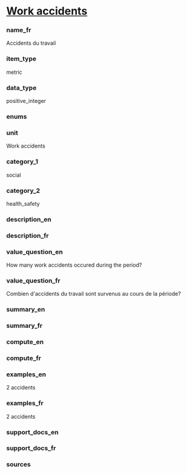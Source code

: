
# [Work accidents](#accidents_count)

### name_fr

Accidents du travail

### item_type

metric

### data_type

positive_integer

### enums



### unit

Work accidents

### category_1

social

### category_2

health_safety

### description_en



### description_fr



### value_question_en

How many work accidents occured during the period?

### value_question_fr

Combien d'accidents du travail sont survenus au cours de la période?

### summary_en



### summary_fr



### compute_en



### compute_fr



### examples_en

2 accidents

### examples_fr

2 accidents

### support_docs_en



### support_docs_fr



### sources


            
